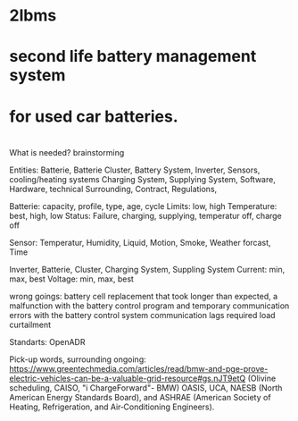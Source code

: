# 2lbms
# second life battery management system
# for used car batteries.
# 
What is needed? brainstorming

Entities: Batterie, Batterie Cluster, Battery System, Inverter, Sensors, cooling/heating systems Charging System, Supplying System, Software, Hardware, technical Surrounding, Contract, Regulations,

Batterie: capacity, profile, type, age, cycle
Limits: low, high
Temperature: best, high, low
Status: Failure, charging, supplying, temperatur off, charge off

Sensor: Temperatur, Humidity, Liquid, Motion, Smoke, Weather forcast, Time

Inverter, Batterie, Cluster, Charging System, Suppling System
Current: min, max, best
Voltage: min, max, best


wrong goings:
battery cell replacement that took longer than expected, 
a malfunction with the battery control program and temporary communication errors with the battery control system
communication lags
required load curtailment

Standarts:
OpenADR





Pick-up words, surrounding ongoing:
https://www.greentechmedia.com/articles/read/bmw-and-pge-prove-electric-vehicles-can-be-a-valuable-grid-resource#gs.nJT9etQ
(Olivine scheduling, CAISO, "i ChargeForward"- BMW)
OASIS, UCA, NAESB (North American Energy Standards Board), and ASHRAE (American Society of Heating, Refrigeration, and Air‐Conditioning Engineers).










